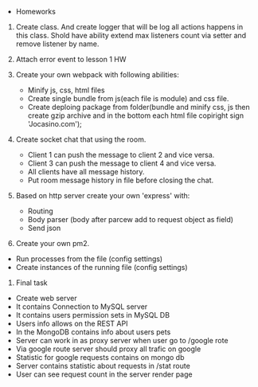 * Homeworks

1. Create class. And create logger that will be log all actions happens in this class. Shold have ability extend max listeners count via setter and remove listener by name.

1. Attach error event to lesson 1 HW

1. Create your own webpack with following abilities:
    - Minify js, css, html files
    - Create single bundle from js(each file is module) and css file.
    - Create deploing package from folder(bundle and minify css, js then create gzip archive and in the bottom each html file copiright sign 'Jocasino.com');
    
1. Create socket chat that using the room. 
    - Client 1 can push the message to client 2 and vice versa.
    - Client 3 can push the message to client 4 and vice versa.
    - All clients have all message history.
    - Put room message history in file before closing the chat.

1. Based on http server create your own 'express' with:
    - Routing
    - Body parser (body after parcew add to request object as field)
     - Send json

1. Create your own pm2.
 - Run processes from the file (config settings)
 - Create instances of the running file (config settings)

 1. Final task
 - Create web server
 - It contains Connection to MySQL server
 - It contains users permission sets in MySQL DB
 - Users info allows on the REST API
 - In the MongoDB contains info about users pets
 - Server can work in as proxy server when user go to /google rote
 - Via google route server should proxy all trafic on google
 - Statistic for google requests contains on mongo db
 - Server contains statistic about requests in /stat route
 - User can see request count in the server render page